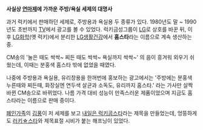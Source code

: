 **사실상 [연마제](%EC%97%B0%EB%A7%88%EC%A0%9C.md)에 가까운 주방/욕실 세제의 대명사**

과거 럭키에서 판매하던 세제로, 주방용과 욕실용 두 종류가 있다. 1980년도 말 ~ 1990년도 초반까지 [TV](TV.md)에서
광고를 볼 수 있었다. 럭키금성그룹이 [LG](LG.md)로 상호를 바꾼 뒤, 이후
[LG화학](LG%ED%99%94%ED%95%99.md)(옛 럭키)에서 분리한
[LG생활건강](LG%EC%83%9D%ED%99%9C%EA%B1%B4%EA%B0%95.md)에서 **홈스타**라는 이름으로 계속
생산하는 중.

CM송의 '눌은 때도 싹싹~ 찌든 때도 싹싹~ 욕실까지 싹싹~' 의 음이 흥겨워 외우기 쉬웠는데, 이때는 분홍색 홈스타 밖에 없었을 때였다.

나중에 주방용과 욕실용, 유리창용을 한꺼번에 홍보하는 광고에서는 '주방에는 분홍색 누른때와 찌든때, 화장실엔 연두색 살균과 소독도, 유리까지
홈스타.' 라는 가사만 살짝 바뀐 CM송으로 바뀌었다. 나름 가격 대비 성능이 만족스러운 제품이었으며 지금도 홈스타라는 이름으로 판매
중이다.

[폐인가족](%ED%8F%90%EC%9D%B8%EA%B0%80%EC%A1%B1.md)의
[김풍](%EA%B9%80%ED%92%8D.md)이 저 세제를 보고 [내일은 럭키곰스타](%EB%82%B4%EC%9D%BC%EC%9D%80%20%EB%9F%AD%ED%82%A4%EA%B3%B0%EC%8A%A4%ED%83%80.md)라는 제목을 만들었는데, 엉뚱하게도
[러키☆스타](%EB%9F%AC%ED%82%A4%E2%98%86%EC%8A%A4%ED%83%80.md)와 제목표절 시비가 붙는 해프닝이
있었다.

